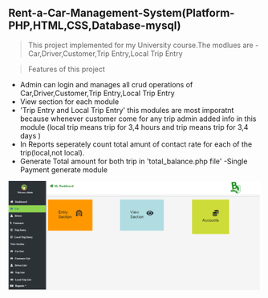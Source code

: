 ## Rent-a-Car-Management-System(Platform-PHP,HTML,CSS,Database-mysql)
>This project implemented for my University course.The modlues are - Car,Driver,Customer,Trip Entry,Local Trip Entry 

>Features of this project 

- Admin can login and manages all crud operations of Car,Driver,Customer,Trip Entry,Local Trip Entry 
- View section for each module
- 'Trip Entry and Local Trip Entry' this modules are most imporatnt because whenever customer come for any trip admin added info in this module 
(local trip means trip for 3,4 hours and trip means trip for 3,4 days )
- In Reports seperately count total amunt of contact rate for each of the trip(local,not local).
- Generate Total amount for both trip in 'total_balance.php file'
-Single Payment generate module


![First Look of this Project](Rent-a-Car2/front.PNG)
